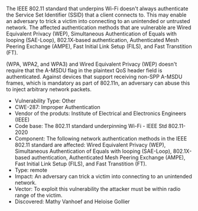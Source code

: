 
The IEEE 802.11 standard that underpins Wi-Fi doesn't always authenticate the Service Set Identifier (SSID) that a client connects to. This may enable an adversary to trick a victim into connecting to an unintended or untrusted network. The affected authentication methods that are vulnerable are Wired Equivalent Privacy (WEP), Simultaneous Authentication of Equals with looping (SAE-Loop), 802.1X-based authentication, Authenticated Mesh Peering Exchange (AMPE), Fast Initial Link Setup (FILS), and Fast Transtition (FT).

(WPA, WPA2, and WPA3) and Wired Equivalent Privacy (WEP) doesn't require that the A-MSDU flag in the plaintext QoS header field is authenticated. Against devices that support receiving non-SPP A-MSDU frames, which is mandatory as part of 802.11n, an adversary can abuse this to inject arbitrary network packets.

- Vulnerability Type: Other
- CWE-287: Improper Authentication
- Vendor of the produts: Institute of Electrical and Electronics Engineers (IEEE)
- Code base: The 802.11 standard underpinning Wi-Fi - IEEE Std 802.11-2020
- Component: The following network authentication methods in the IEEE 802.11 standard are affected: Wired Equivalent Privacy (WEP), Simultaneous Authentication of Equals with looping (SAE-Loop), 802.1X-based authentication, Authenticated Mesh Peering Exchange (AMPE), Fast Initial Link Setup (FILS), and Fast Transtition (FT).
- Type: remote
- Impact: An adversary can trick a victim into connecting to an unintended network.
- Vector: To exploit this vulnerability the attacker must be within radio range of the victim.
- Discovered: Mathy Vanhoef and Heloise Gollier

